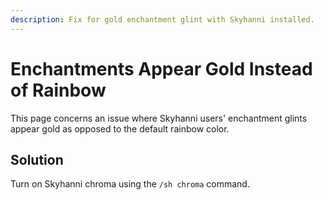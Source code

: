 ```yaml
---
description: Fix for gold enchantment glint with Skyhanni installed.
---
```


# Enchantments Appear Gold Instead of Rainbow

This page concerns an issue where Skyhanni users' enchantment glints appear gold as opposed to the default rainbow color.

## Solution

Turn on Skyhanni chroma using the `/sh chroma` command.

